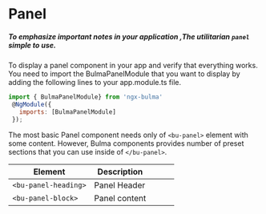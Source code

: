 # Panel 
##### To emphasize important notes in your application ,The utilitarian ```panel```  simple  to use.
To display a panel component in your app and verify that everything works. You need to import the BulmaPanelModule that you want to display by adding the following lines to your app.module.ts file.

```javascript
import { BulmaPanelModule} from 'ngx-bulma'
 @NgModule({
   imports: [BulmaPanelModule]
 });
```
The most basic Panel component  needs only of ```<bu-panel>```  element with some content. However, Bulma components provides number of preset sections that you can use inside of ```</bu-panel>```.

| Element  | Description  |   |   |   |
|---|---|---|---|---|
|```<bu-panel-heading>```   |Panel Header   |   |   |   |
|```<bu-panel-block> ```   |Panel content   |   |   |   |